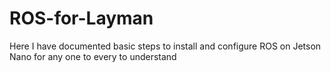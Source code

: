 # ROS-for-Layman
Here I have documented basic steps to install and configure ROS on Jetson Nano for any one to every to understand
